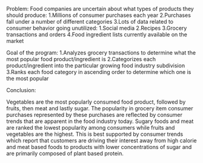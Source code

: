 
Problem:
Food companies are uncertain about what types of products they should produce:
1.Millions of consumer purchases each year
2.Purchases fall under a number of different categories
3.Lots of data related to consumer behavior going unutilized:
    1.Social media
    2.Recipes
    3.Grocery transactions and orders
    4.Food ingredient lists currently available on the market

Goal of the program:
1.Analyzes grocery transactions to determine what the most popular food product/ingredient is
2.Categorizes each product/ingredient into the particular growing food industry subdivision
3.Ranks each food category in ascending order to determine which one is the most popular


Conclusion:
 
 Vegetables are the most popularly consumed food product, followed by fruits, then meat and lastly sugar. The popularity in grocery item consumer purchases represented by these purchases are reflected by consumer trends that are apparent in the food industry today.
 Sugary foods and meat are ranked the lowest popularity among consumers while fruits and vegetables are the highest. This is best supported by consumer trends which report that customers are driving their interest away from high calorie and meat based foods to products with lower concentrations of sugar and are primarily composed of plant based protein.
  


